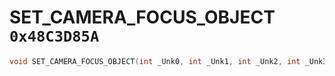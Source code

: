 # SET_CAMERA_FOCUS_OBJECT `0x48C3D85A`

```cpp
void SET_CAMERA_FOCUS_OBJECT(int _Unk0, int _Unk1, int _Unk2, int _Unk3, int _Unk4, int _Unk5);
```